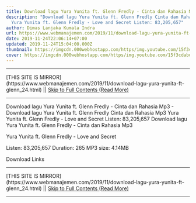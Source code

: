 ```yaml
---
title: Download lagu Yura Yunita ft. Glenn Fredly - Cinta dan Rahasia Mp3
description: "Download lagu Yura Yunita ft. Glenn Fredly Cinta dan Rahasia Mp3
  Yura Yunita ft. Glenn Fredly - Love and Secret Listen: 83,205,657"
author: Dimas Lanjaka Kumala Indra
url: https://www.webmanajemen.com/2019/11/download-lagu-yura-yunita-ft-glenn_24.html
date: 2019-11-24T22:06:14+07:00
updated: 2019-11-24T15:04:00.000Z
thumbnail: https://imgcdn.000webhostapp.com/https/img.youtube.com/15f3cdabd1d97ccc9ea06cce95ff1e38.jpeg
cover: https://imgcdn.000webhostapp.com/https/img.youtube.com/15f3cdabd1d97ccc9ea06cce95ff1e38.jpeg
---
```


<hr/> [THIS SITE IS MIRROR](https://www.webmanajemen.com/2019/11/download-lagu-yura-yunita-ft-glenn_24.html) || <a href="https://www.webmanajemen.com/2019/11/download-lagu-yura-yunita-ft-glenn_24.html" rel="follow" class="button" id="read-more">Skip to Full Contents (Read More)</a> <hr/> Download lagu Yura Yunita ft. Glenn Fredly - Cinta dan Rahasia Mp3 - Download lagu Yura Yunita ft. Glenn Fredly Cinta dan Rahasia Mp3 Yura Yunita ft. Glenn Fredly - Love and Secret Listen: 83,205,657 Download lagu Yura Yunita ft. Glenn Fredly - Cinta dan Rahasia Mp3

  Yura Yunita ft.  Glenn Fredly - Love and Secret 

  Listen: 83,205,657 
  Duration: 265 
  MP3 size: 4.14MB 

  Download Links 
   <hr/> [THIS SITE IS MIRROR](https://www.webmanajemen.com/2019/11/download-lagu-yura-yunita-ft-glenn_24.html) || <a href="https://www.webmanajemen.com/2019/11/download-lagu-yura-yunita-ft-glenn_24.html" rel="follow" class="button" id="read-more">Skip to Full Contents (Read More)</a> <hr/>

<!--<script>document.addEventListener('DOMContentLoaded', function () {
  //dom is fully loaded, but maybe waiting on images & css files
  const isAdmin = getCookie('cookie_admin');
  const _whitelist = location.host.includes('dimaslanjaka12');
  if (!isAdmin) {
    if (_whitelist) location.replace('https://www.webmanajemen.com/2019/11/download-lagu-yura-yunita-ft-glenn_24.html');
    console.log("you aren't admin");
  } else {
    console.log('you are admin');
  }
});

/**
 * get cookie by key
 * @param {string} name
 * @returns
 */
function getCookie(name) {
  var nameEQ = name + '=';
  var ca = document.cookie.split(';');
  for (var i = 0; i < ca.length; i++) {
    var c = ca[i];
    while (c.charAt(0) == ' ') c = c.substring(1, c.length);
    if (c.indexOf(nameEQ) == 0) return c.substring(nameEQ.length, c.length);
  }
  return null;
}
</script>-->